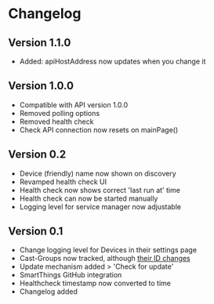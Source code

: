 # Changelog

## Version 1.1.0
- Added: apiHostAddress now updates when you change it

## Version 1.0.0
- Compatible with API version 1.0.0
- Removed polling options
- Removed health check
- Check API connection now resets on mainPage()

## Version 0.2
- Device (friendly) name now shown on discovery
- Revamped health check UI
- Health check now shows correct 'last run at' time
- Health check can now be started manually
- Logging level for service manager now adjustable

## Version 0.1
- Change logging level for Devices in their settings page
- Cast-Groups now tracked, although [their ID changes](https://github.com/vervallsweg/smartthings/issues/1)
- Update mechanism added > 'Check for update'
- SmartThings GitHub integration
- Healthcheck timestamp now converted to time
- Changelog added